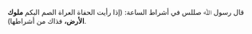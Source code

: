 قال رسول ﷲ صللس في أشراط الساعة: (إذا رأيت الحفاة العراة الصم البكم **ملوك الأرض،** فذاك من أشراطها).